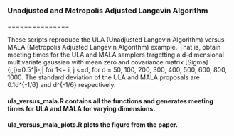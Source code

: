### Unadjusted and Metropolis Adjusted Langevin Algorithm
===============

These scripts reproduce the ULA (Unadjusted Langevin Algorithm) versus MALA (Metropolis Adjusted Langevin Algorithm) example. That is, obtain meeting times for the ULA and MALA samplers targetting a d-dimensional multivariate gaussian with mean zero and covariance matrix [Sigma]{i,j}=0.5^|i-j| for 1<= i, j <=d, for d = 50, 100, 200, 300, 400, 500, 600, 800, 1000. The standard deviation of the ULA and MALA proposals are 0.1d^{-1/6} and d^{-1/6} respectively.

#### ula_versus_mala.R contains all the functions and generates meeting times for ULA and MALA for varying dimensions. 
#### ula_versus_mala_plots.R plots the figure from the paper.

